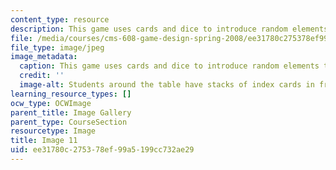 ```yaml
---
content_type: resource
description: This game uses cards and dice to introduce random elements to the game.
file: /media/courses/cms-608-game-design-spring-2008/ee31780c275378ef99a5199cc732ae29_11.jpg
file_type: image/jpeg
image_metadata:
  caption: This game uses cards and dice to introduce random elements to the game.
  credit: ''
  image-alt: Students around the table have stacks of index cards in front of them.
learning_resource_types: []
ocw_type: OCWImage
parent_title: Image Gallery
parent_type: CourseSection
resourcetype: Image
title: Image 11
uid: ee31780c-2753-78ef-99a5-199cc732ae29
---
```

